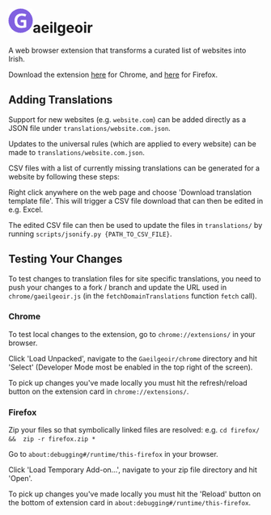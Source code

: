 # ![](chrome/images/icon48.png)aeilgeoir 

A web browser extension that transforms a curated list of websites into Irish.

Download the extension [here](https://chrome.google.com/webstore/detail/gaeilgeoir/boljhhcnjbdijgbledlnokiianknolel) for Chrome,
and [here](https://addons.mozilla.org/ga-IE/firefox/addon/gaeilgeoir) for Firefox.

## Adding Translations

Support for new websites (e.g. `website.com`) can be added directly as a JSON file under `translations/website.com.json`.

Updates to the universal rules (which are applied to every website) can be made to `translations/website.com.json`.

CSV files with a list of currently missing translations can be generated for a website by following these steps:

Right click anywhere on the web page and choose 'Download translation template file'. This will trigger a CSV file download that can then be edited in e.g. Excel.

The edited CSV file can then be used to update the files in `translations/` by running `scripts/jsonify.py {PATH_TO_CSV_FILE}`.

## Testing Your Changes

To test changes to translation files for site specific translations, you need to push your changes to a fork / branch and update the URL used in `chrome/gaeilgeoir.js` (in the `fetchDomainTranslations` function `fetch` call).

### Chrome

To test local changes to the extension, go to `chrome://extensions/` in your browser.

Click 'Load Unpacked', navigate to the `Gaeilgeoir/chrome` directory and hit 'Select' (Developer Mode most be enabled in the top right of the screen).

To pick up changes you've made locally you must hit the refresh/reload button on the extension card in `chrome://extensions/`.

### Firefox

Zip your files so that symbolically linked files are resolved: e.g. `cd firefox/ &&  zip -r firefox.zip * `

Go to `about:debugging#/runtime/this-firefox` in your browser.

Click 'Load Temporary Add-on...', navigate to your zip file directory and hit 'Open'.

To pick up changes you've made locally you must hit the 'Reload' button on the bottom of extension card in `about:debugging#/runtime/this-firefox`.
